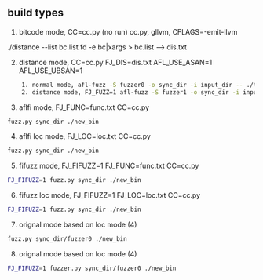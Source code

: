## build types

1. bitcode mode, CC=cc.py (no run)
cc.py, gllvm, CFLAGS=-emit-llvm

./distance --list bc.list 
fd -e bc|xargs > bc.list 
--> dis.txt

2. distance mode, CC=cc.py FJ_DIS=dis.txt AFL_USE_ASAN=1 AFL_USE_UBSAN=1

```bash
    1. normal mode, afl-fuzz -S fuzzer0 -o sync_dir -i input_dir -- ./target_binary -a -b @@
    2. distance mode, FJ_FUZZ=1 afl-fuzz -S fuzzer1 -o sync_dir -i input_dir -- ./target_binary -a -b @@
```

3. aflfi mode, FJ_FUNC=func.txt CC=cc.py

```bash
fuzz.py sync_dir ./new_bin
```

4. aflfi loc mode, FJ_LOC=loc.txt CC=cc.py

```bash
fuzz.py sync_dir ./new_bin
```

5. fifuzz mode, FJ_FIFUZZ=1 FJ_FUNC=func.txt CC=cc.py

```bash
FJ_FIFUZZ=1 fuzz.py sync_dir ./new_bin 
```

6. fifuzz loc mode, FJ_FIFUZZ=1 FJ_LOC=loc.txt CC=cc.py

```bash
FJ_FIFUZZ=1 fuzz.py sync_dir ./new_bin
```

7. orignal mode based on loc mode (4)
```bash
fuzz.py sync_dir/fuzzer0 ./new_bin
```

8. orignal mode based on loc mode (4)
```bash
FJ_FIFUZZ=1 fuzzer.py sync_dir/fuzzer0 ./new_bin
```